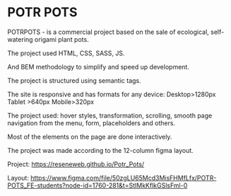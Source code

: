 # POTR POTS

POTRPOTS - is a commercial project based on the sale of ecological, self-watering origami plant pots.

The project used HTML, CSS, SASS, JS.

And BEM methodology to simplify and speed up development.

The project is structured using semantic tags.

The site is responsive and has formats for any device:
Desktop>1280px
Tablet >640px
Mobile>320px

The project used: hover styles, transformation, scrolling, smooth page navigation from the menu, form, placeholders and others.

Most of the elements on the page are done interactively.

The project was made according to the 12-column figma layout.

Project: https://reseneweb.github.io/Potr_Pots/

Layout: https://www.figma.com/file/50zgLU65Mcd3MisFHMfLfx/POTR-POTS_FE-students?node-id=1760-281&t=StIMkKflkGSlsFml-0
